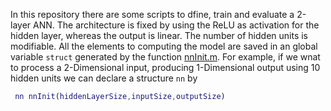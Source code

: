 In this repository there are some scripts to dfine, train and evaluate a 2-layer ANN. The architecture is fixed by using the ReLU as activation for the hidden layer, whereas the output is linear. The number of hidden units is modifiable. All the elements to computing the model are saved in an global variable `struct` generated by the function [nnInit.m](https://github.com/alered87/First-Day-at-AI-lab/blob/master/matlab/2layer/nnInit.m). For example, if we wnat to process a 2-Dimensional input, producing 1-Dimensional output using 10 hidden units we can declare a structure `nn` by

```matlab
 nn nnInit(hiddenLayerSize,inputSize,outputSize)
 ```
